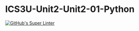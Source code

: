 # ICS3U-Unit2-Unit2-01-Python

[![GitHub's Super Linter](https://github.com/Samuel-Webster-178/ICS3U-Unit2-Unit2-01-Python/workflows/GitHub's%20Super%20Linter/badge.svg)](https://github.com/Samuel-Webster-178/ICS3U-Unit2-Unit2-01-Python/actions)
